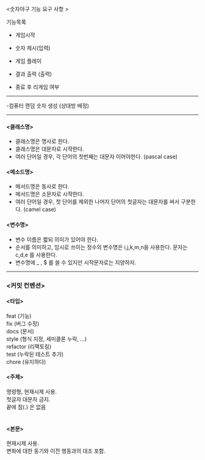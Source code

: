 
<숫자야구 기능 요구 사항 >

기능목록

- 게임시작

- 숫자 제시(입력)

- 게임 플레이

- 결과 출력 (출력)

- 종료 후 리게임 여부
----

-컴퓨터 랜덤 숫자 생성 (상대방 배정)

---
#### <클래스명>

- 클래스명은 명사로 한다.
- 클래스명은 대문자로 시작한다.
- 여러 단어일 경우, 각 단어의 첫번째는 대문자 이어야한다. (pascal case)

#### <메소드명>

- 메서드명은 동사로 한다.
- 메서드명은 소문자로 시작한다.
- 여러 단어일 경우, 첫 단어를 제외한 나머지 단어의 첫글자는 대문자를 써서 구분한다. (camel case)

#### <변수명>

- 변수 이름은 짧되 의미가 있어야 한다.
- 순서를 의미하고, 임시로 쓰이는 정수의 변수명은 i,j,k,m,n을 사용한다. 문자는 c,d,e 를 사용한다.
- 변수명에 _ , $ 를 쓸 수 있지만 시작문자로는 지양하자.


---

### <커밋 컨벤션>

#### <타입> 

feat (기능)  
fix (버그 수정)  
docs (문서)  
style (형식 지정, 세미콜론 누락, …)  
refactor (리팩토링)  
test (누락된 테스트 추가)  
chore (유지하다)
<br>

#### <주제> 
명령형, 현재시제 사용.  
첫글자 대문자 금지.  
끝에 점(.) 은 없음  
<br>
#### <본문> 
현재시제 사용.  
변화에 대한 동기와 이전 행동과의 대조 포함.